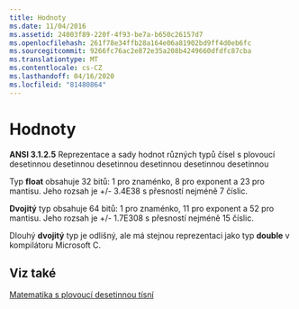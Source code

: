 ```yaml
---
title: Hodnoty
ms.date: 11/04/2016
ms.assetid: 24003f89-220f-4f93-be7a-b650c26157d7
ms.openlocfilehash: 261f78e34ffb28a164e06a81902bd9ff4d0eb6fc
ms.sourcegitcommit: 9266fc76ac2e872e35a208b4249660dfdfc87cba
ms.translationtype: MT
ms.contentlocale: cs-CZ
ms.lasthandoff: 04/16/2020
ms.locfileid: "81480864"
---
```

# <a name="values"></a>Hodnoty

**ANSI 3.1.2.5** Reprezentace a sady hodnot různých typů čísel s plovoucí desetinnou desetinnou desetinnou desetinnou desetinnou desetinnou

Typ **float** obsahuje 32 bitů: 1 pro znaménko, 8 pro exponent a 23 pro mantisu. Jeho rozsah je +/- 3.4E38 s přesností nejméně 7 číslic.

**Dvojitý** typ obsahuje 64 bitů: 1 pro znaménko, 11 pro exponent a 52 pro mantisu. Jeho rozsah je +/- 1.7E308 s přesností nejméně 15 číslic.

Dlouhý **dvojitý** typ je odlišný, ale má stejnou reprezentaci jako typ **double** v kompilátoru Microsoft C.

## <a name="see-also"></a>Viz také

[Matematika s plovoucí desetinnou tísní](../c-language/floating-point-math.md)
